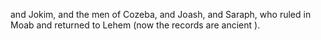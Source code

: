and Jokim, and the men of Cozeba, and Joash, and Saraph, who ruled in Moab and returned to Lehem (now the records are ancient ).
